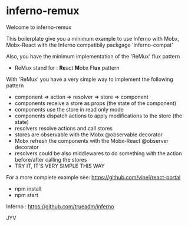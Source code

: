 # inferno-remux

Welcome to inferno-remux

This boilerplate give you a minimum example to use Inferno with Mobx, Mobx-React with the Inferno compatibily packgage 'inferno-compat'

Also, you have the minimum implementation of the 'ReMux' flux pattern
* ReMux stand for : **Re**act **M**obx Fl**ux** pattern

With 'ReMux' you have a very simple way to implement the following pattern
* component => action => resolver => store => component
 * components receive a store as props (the state of the component)
 * components use the store in read only mode
 * components dispatch actions to apply modifications to the store (the state)
 * resolvers resolve actions and call stores
 * stores are observable with the Mobx @observable decorator
 * Mobx refresh the components with the Mobx-React @observer decorator
 * resolvers could be also middlewares to do something with the action before/after calling the stores
* TRY IT, IT'S VERY SIMPLE THIS WAY

For a more complete example see: https://github.com/vinej/react-portal

  * npm install
  * npm start

Inferno : https://github.com/trueadm/inferno

JYV








